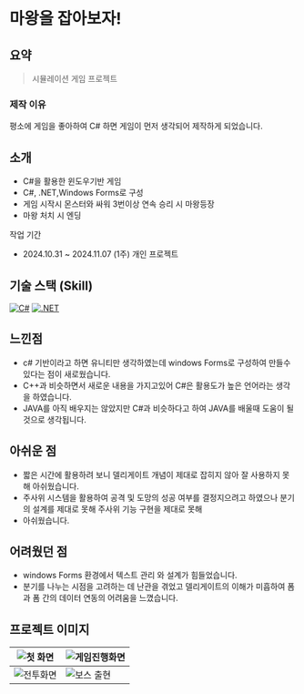 # 마왕을 잡아보자!
## 요약
>시뮬레이션 게임 프로젝트

### 제작 이유
평소에 게임을 좋아하여 C# 하면 게임이 먼저 생각되어 
제작하게 되었습니다.

## 소개
- C#을 활용한 윈도우기반 게임
- C#, .NET,Windows Forms로 구성
- 게임 시작시 몬스터와 싸워 3번이상 연속 승리 시 마왕등장
- 마왕 처치 시 엔딩

작업 기간
- 2024.10.31 ~ 2024.11.07 (1주)
개인 프로젝트

## 기술 스택 (Skill)
[![C#](https://img.shields.io/badge/C%23-Language-239120?logo=csharp&logoColor=white)](https://learn.microsoft.com/en-us/dotnet/csharp/)
[![.NET](https://img.shields.io/badge/.NET-Framework-512BD4?logo=dotnet&logoColor=white)](https://dotnet.microsoft.com/)



## 느낀점
- c# 기반이라고 하면 유니티만 생각하였는데 windows Forms로 구성하여 만들수있다는 점이 새로웠습니다.
- C++과 비슷하면서 새로운 내용을 가지고있어 C#은 활용도가 높은 언어라는 생각을 하였습니다.
- JAVA를 아직 배우지는 않았지만 C#과 비슷하다고 하여 JAVA를 배울때 도움이 될것으로 생각됩니다.

## 아쉬운 점
- 짧은 시간에 활용하려 보니 델리게이트 개념이 제대로 잡히지 않아 잘 사용하지 못해 아쉬웠습니다.
- 주사위 시스템을 활용하여 공격 및 도망의 성공 여부를 결정지으려고 하였으나 분기의 설계를 제대로 못해 주사위 기능 구현을 제대로 못해
- 아쉬웠습니다.

## 어려웠던 점
- windows Forms 환경에서 텍스트 관리 와 설계가 힘들었습니다.
- 분기를 나누는 시점을 고려하는 데 난관을 겪었고 델리게이트의 이해가 미흡하여 폼과 폼 간의 데이터 연동의 어려움을 느꼈습니다.

## 프로젝트 이미지
| ![첫 화면](https://github.com/user-attachments/assets/698ccc3e-774c-4564-aa38-674ae85b316c) | ![게임진행화면](https://github.com/user-attachments/assets/1a9883d3-7d0c-4a92-a993-06303d3cd268) |
|------------------------------------------|------------------------------------------|
| ![전투화면](https://github.com/user-attachments/assets/830a9e71-2028-4014-b19d-93f5ab672cbf)   | ![보스 출현](https://github.com/user-attachments/assets/493b9246-4581-47f7-bba7-b55ca5d8f086)   |
